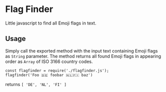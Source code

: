 # Flag Finder

Little javascript to find all Emoji flags in text.

## Usage

Simply call the exported method with the input text containing Emoji flags as `String` parameter. The method returns all found Emoji flags in appearing order as `Array` of ISO 3166 country codes.

```
const flagfinder = require('./flagfinder.js');
flagfinder('Foo 🇩🇪 foobar 🇳🇱🇫🇮 baz')
```

returns `[ 'DE', 'NL', 'FI' ]`
